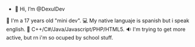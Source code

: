 - 👋 Hi, I’m @DexulDev

🧇 I'm a 17 years old "mini dev".
💻 My native languaje is spanish but i speak english.
🎫 C++/C#/Java/Javascript/PHP/HTML5.
🔉 I'm trying to get more active, but rn i'm so ocuped by school stuff.

<!---
My discord: Dexul#1523
--->
